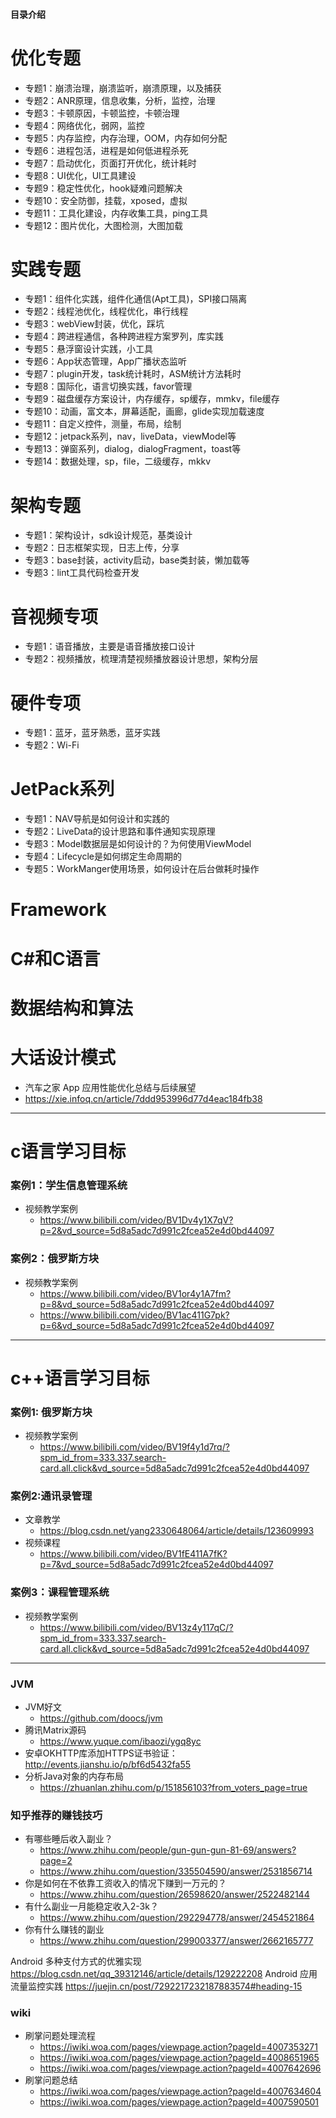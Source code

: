 #### 目录介绍
# 优化专题
- 专题1：崩溃治理，崩溃监听，崩溃原理，以及捕获
- 专题2：ANR原理，信息收集，分析，监控，治理
- 专题3：卡顿原因，卡顿监控，卡顿治理
- 专题4：网络优化，弱网，监控
- 专题5：内存监控，内存治理，OOM，内存如何分配
- 专题6：进程包活，进程是如何低进程杀死
- 专题7：启动优化，页面打开优化，统计耗时
- 专题8：UI优化，UI工具建设
- 专题9：稳定性优化，hook疑难问题解决
- 专题10：安全防御，挂载，xposed，虚拟
- 专题11：工具化建设，内存收集工具，ping工具
- 专题12：图片优化，大图检测，大图加载


# 实践专题
- 专题1：组件化实践，组件化通信(Apt工具)，SPI接口隔离
- 专题2：线程池优化，线程优化，串行线程
- 专题3：webView封装，优化，踩坑
- 专题4：跨进程通信，各种跨进程方案罗列，库实践
- 专题5：悬浮窗设计实践，小工具
- 专题6：App状态管理，App广播状态监听
- 专题7：plugin开发，task统计耗时，ASM统计方法耗时
- 专题8：国际化，语言切换实践，favor管理
- 专题9：磁盘缓存方案设计，内存缓存，sp缓存，mmkv，file缓存
- 专题10：动画，富文本，屏幕适配，画廊，glide实现加载速度
- 专题11：自定义控件，测量，布局，绘制
- 专题12：jetpack系列，nav，liveData，viewModel等
- 专题13：弹窗系列，dialog，dialogFragment，toast等
- 专题14：数据处理，sp，file，二级缓存，mkkv


# 架构专题
- 专题1：架构设计，sdk设计规范，基类设计
- 专题2：日志框架实现，日志上传，分享
- 专题3：base封装，activity启动，base类封装，懒加载等
- 专题3：lint工具代码检查开发


# 音视频专项
- 专题1：语音播放，主要是语音播放接口设计
- 专题2：视频播放，梳理清楚视频播放器设计思想，架构分层


# 硬件专项
- 专题1：蓝牙，蓝牙熟悉，蓝牙实践
- 专题2：Wi-Fi


# JetPack系列
- 专题1：NAV导航是如何设计和实践的
- 专题2：LiveData的设计思路和事件通知实现原理
- 专题3：Model数据层是如何设计的？为何使用ViewModel
- 专题4：Lifecycle是如何绑定生命周期的
- 专题5：WorkManger使用场景，如何设计在后台做耗时操作


# Framework



# C#和C语言


# 数据结构和算法



# 大话设计模式

- 汽车之家 App 应用性能优化总结与后续展望
- https://xie.infoq.cn/article/7ddd953996d77d4eac184fb38






----------------------------------------------------------------------------------------------------------------


# c语言学习目标
### 案例1：学生信息管理系统
- 视频教学案例
  - https://www.bilibili.com/video/BV1Dv4y1X7qV?p=2&vd_source=5d8a5adc7d991c2fcea52e4d0bd44097


### 案例2：俄罗斯方块
- 视频教学案例
  - https://www.bilibili.com/video/BV1or4y1A7fm?p=8&vd_source=5d8a5adc7d991c2fcea52e4d0bd44097
  - https://www.bilibili.com/video/BV1ac411G7pk?p=6&vd_source=5d8a5adc7d991c2fcea52e4d0bd44097



----------------------------------------------------------------------------------------------------------------
# c++语言学习目标
### 案例1: 俄罗斯方块
- 视频教学案例
  - https://www.bilibili.com/video/BV19f4y1d7rq/?spm_id_from=333.337.search-card.all.click&vd_source=5d8a5adc7d991c2fcea52e4d0bd44097


### 案例2:通讯录管理
- 文章教学
  - https://blog.csdn.net/yang2330648064/article/details/123609993
- 视频课程
  - https://www.bilibili.com/video/BV1fE411A7fK?p=7&vd_source=5d8a5adc7d991c2fcea52e4d0bd44097


### 案例3：课程管理系统
- 视频教学案例
  - https://www.bilibili.com/video/BV13z4y117qC/?spm_id_from=333.337.search-card.all.click&vd_source=5d8a5adc7d991c2fcea52e4d0bd44097



----------------------------------------------------------------------------------------------------------------


### JVM
- JVM好文
    - https://github.com/doocs/jvm
- 腾讯Matrix源码
    - https://www.yuque.com/ibaozi/ygq8yc
- 安卓OKHTTP库添加HTTPS证书验证：http://events.jianshu.io/p/bf6d5432fa55
- 分析Java对象的内存布局
  - https://zhuanlan.zhihu.com/p/151856103?from_voters_page=true





### 知乎推荐的赚钱技巧
- 有哪些睡后收入副业？
    - https://www.zhihu.com/people/gun-gun-gun-81-69/answers?page=2
    - https://www.zhihu.com/question/335504590/answer/2531856714
- 你是如何在不依靠工资收入的情况下赚到一万元的？
    - https://www.zhihu.com/question/26598620/answer/2522482144
- 有什么副业一月能稳定收入2-3k？
    - https://www.zhihu.com/question/292294778/answer/2454521864
- 你有什么赚钱的副业
    - https://www.zhihu.com/question/299003377/answer/2662165777

Android 多种支付方式的优雅实现
https://blog.csdn.net/qq_39312146/article/details/129222208
Android 应用流量监控实践
https://juejin.cn/post/7292217232187883574#heading-15


### wiki
- 刷掌问题处理流程
    - https://iwiki.woa.com/pages/viewpage.action?pageId=4007353271
    - https://iwiki.woa.com/pages/viewpage.action?pageId=4008651965
    - https://iwiki.woa.com/pages/viewpage.action?pageId=4007642696
- 刷掌问题总结
    - https://iwiki.woa.com/pages/viewpage.action?pageId=4007634604
    - https://iwiki.woa.com/pages/viewpage.action?pageId=4007590501

